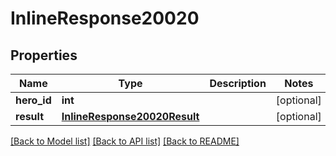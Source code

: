 # InlineResponse20020

## Properties
Name | Type | Description | Notes
------------ | ------------- | ------------- | -------------
**hero_id** | **int** |  | [optional] 
**result** | [**InlineResponse20020Result**](InlineResponse20020Result.md) |  | [optional] 

[[Back to Model list]](../README.md#documentation-for-models) [[Back to API list]](../README.md#documentation-for-api-endpoints) [[Back to README]](../README.md)


